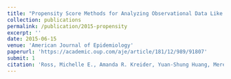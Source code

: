 ```yaml
---
title: "Propensity Score Methods for Analyzing Observational Data Like Randomized Experiments: Challenges and Solutions for Rare Outcomes and Exposures"
collection: publications
permalink: /publication/2015-propensity
excerpt: ''
date: 2015-06-15
venue: 'American Journal of Epidemiology'
paperurl: 'https://academic.oup.com/aje/article/181/12/989/91807'
submit: 1
citation: 'Ross, Michelle E., Amanda R. Kreider, Yuan-Shung Huang, Meredith Matone, David M. Rubin, and A. Russell Localio. 2015. &quot;Propensity Score Methods for Analyzing Observational Data Like Randomized Experiments: Challenges and Solutions for Rare Outcomes and Exposures.&quot; <i>American Journal of Epidemiology</i> 181 (12): 989–95.'
---
```


